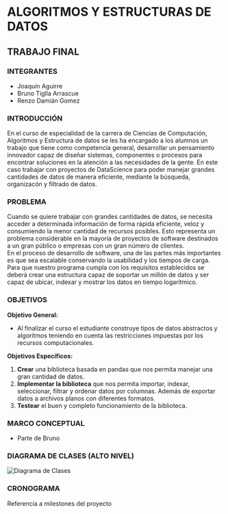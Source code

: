 # ALGORITMOS Y ESTRUCTURAS DE DATOS

## TRABAJO FINAL

### INTEGRANTES
* Joaquín Aguirre
* Bruno Tiglla Arrascue
* Renzo Damián Gomez

### INTRODUCCIÓN

En el curso de especialidad de la carrera de Ciencias de Computación, Algoritmos y Estructura de datos se les ha encargado a los alumnos un trabajo que tiene como competencia general, desarrollar un pensamiento innovador capaz de diseñar sistemas, componentes o procesos para encontrar soluciones en la atención a las necesidades de la gente.
En este caso trabajar con proyectos de DataScience para poder manejar grandes cantidades de datos de manera eficiente, mediante la búsqueda, organizacón y filtrado de datos.

### PROBLEMA

Cuando se quiere trabajar con grandes cantidades de datos, se necesita acceder a determinada información de forma rápida eficiente, veloz y consumiendo la menor cantidad de recursos posibles. Esto representa un problema considerable en la mayoría de proyectos de software destinados a un gran público o empresas con un gran número de clientes.  
En el proceso de desarrollo de software, una de las partes más importantes es que sea escalable conservando la usabilidad y los tiempos de carga. Para que nuestro programa cumpla con los requisitos establecidos se deberá crear una estructura capaz de soportar un millón de datos y ser capaz de ubicar, indexar y mostrar los datos en tiempo logarítmico.

### OBJETIVOS

**Objetivo General:** 
- Al finalizar el curso el estudiante construye tipos de datos abstractos y algoritmos teniendo en cuenta las restricciones impuestas por los recursos computacionales.

**Objetivos Específicos:**
1. **Crear** una biblioteca basada en pandas que nos permita manejar una gran cantidad de datos.
2. **Implementar la biblioteca** que nos permita importar, indexar, seleccionar, filtrar y ordenar datos por columnas. Además de exportar datos a archivos planos con diferentes formatos.
3. **Testear** el buen y completo funcionamiento de la biblioteca.

### MARCO CONCEPTUAL

- Parte de Bruno

### DIAGRAMA DE CLASES (ALTO NIVEL)

![Diagrama de Clases](DiagramaDeClases.png)

### CRONOGRAMA

Referencia a milestones del proyecto
